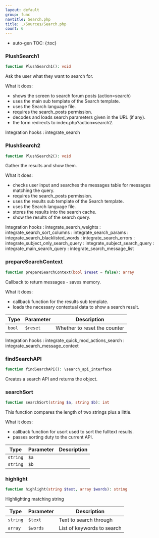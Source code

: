 ```yaml
---
layout: default
group: func
navtitle: Search.php
title: ./Sources/Search.php
count: 6
---
```

* auto-gen TOC:
{:toc}
### PlushSearch1

```php
function PlushSearch1(): void
```
Ask the user what they want to search for.

What it does:
- shows the screen to search forum posts (action=search)
- uses the main sub template of the Search template.
- uses the Search language file.
- requires the search_posts permission.
- decodes and loads search parameters given in the URL (if any).
- the form redirects to index.php?action=search2.

Integration hooks
: integrate_search

### PlushSearch2

```php
function PlushSearch2(): void
```
Gather the results and show them.

What it does:
- checks user input and searches the messages table for messages matching the query.
- requires the search_posts permission.
- uses the results sub template of the Search template.
- uses the Search language file.
- stores the results into the search cache.
- show the results of the search query.

Integration hooks
: integrate_search_weights
: integrate_search_sort_columns
: integrate_search_params
: integrate_search_blacklisted_words
: integrate_search_errors
: integrate_subject_only_search_query
: integrate_subject_search_query
: integrate_main_search_query
: integrate_search_message_list

### prepareSearchContext

```php
function prepareSearchContext(bool $reset = false): array
```
Callback to return messages - saves memory.

What it does:
- callback function for the results sub template.
- loads the necessary contextual data to show a search result.

Type|Parameter|Description
---|---|---
`bool`|`$reset`|Whether to reset the counter

Integration hooks
: integrate_quick_mod_actions_search
: integrate_search_message_context

### findSearchAPI

```php
function findSearchAPI(): \search_api_interface
```
Creates a search API and returns the object.



### searchSort

```php
function searchSort(string $a, string $b): int
```
This function compares the length of two strings plus a little.

What it does:
- callback function for usort used to sort the fulltext results.
- passes sorting duty to the current API.

Type|Parameter|Description
---|---|---
`string`|`$a`|
`string`|`$b`|

### highlight

```php
function highlight(string $text, array $words): string
```
Highlighting matching string



Type|Parameter|Description
---|---|---
`string`|`$text`|Text to search through
`array`|`$words`|List of keywords to search

